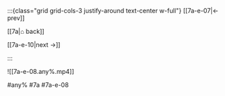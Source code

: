 :::{class="grid grid-cols-3 justify-around text-center w-full"}
[[7a-e-07|← prev]]

[[7a|⌂ back]]

[[7a-e-10|next →]]

:::

![[7a-e-08.any%.mp4]]

#any% #7a #7a-e-08